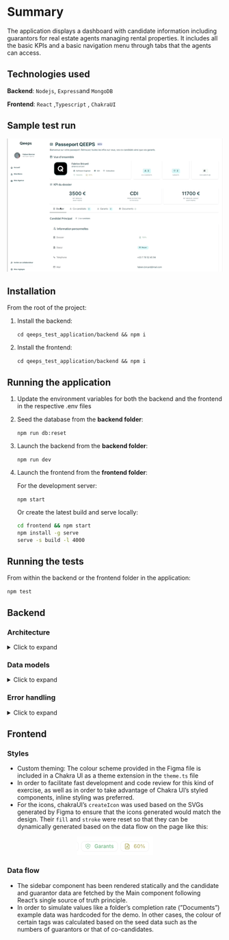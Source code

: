 <p style="text-align: center">

# Summary

The application displays a dashboard with candidate information including guarantors for real estate agents managing rental properties. It includes all the basic KPIs and a basic navigation menu through tabs that the agents can access.

## Technologies used

**Backend**: `Nodejs`, `Express`and `MongoDB`

**Frontend**: `React` ,`Typescript` , `ChakraUI`

## Sample test run

![Fullstack App Test Run](./qeepsfullstack_testrun.gif)

## Installation

From the root of the project:

1. Install the backend:

   `cd qeeps_test_application/backend && npm i`

1. Install the frontend:

   `cd qeeps_test_application/backend && npm i`

## Running the application

1. Update the environment variables for both the backend and the frontend in the respective .env files

1. Seed the database from the **backend folder**:

   `npm run db:reset`

1. Launch the backend from the **backend folder**:

   `npm run dev`

1. Launch the frontend from the **frontend folder**:

   For the development server:

   `npm start`

   Or create the latest build and serve locally:

   ```bash
   cd frontend && npm start
   npm install -g serve
   serve -s build -l 4000
   ```

## Running the tests

From within the backend or the frontend folder in the application:

`npm test`

## Backend

### Architecture

<details>
<summary>Click to expand</summary>

The backend of the application was created with scalability in mind using a modular architecture.

A model agnostic controller allows for additional models to be added, and a seamless scaling up of the routes separated in individual routers grouped in the `router.index.ts` file.

</details>

### Data models

<details>
<summary>Click to expand</summary>

The models were created based on the requirements in the project description and the additional information gathered from the Figma design. Mongoose was used for the creation of the models to ensure strict Schema enforcement required for applications dealing with contracts and financial information. Mongoose was also used for connecting to a remote MongoDB Atlas database.

Candidate model:

```tsx
export const CandidateSchema = new Schema({
  type: { type: String, required: true },
  firstName: { type: String, required: true },
  lastName: { type: String, required: true },
  phoneNumber: { type: String, required: true },
  email: { type: String, required: true, unique: true },
  dateOfBirth: { type: Date, required: true },
  address: { type: String, required: true },
  monthlyJobRevenues: { type: Number, required: true },
  otherRevenues: { type: Number, default: 0 },
  otherRevenuesType: { type: String, default: "" },
  job: { type: String, required: true },
  contractType: { type: String, required: true },
  situation: { type: String, required: true },
  guarantorIds: [{ type: Schema.Types.ObjectId, ref: "Guarantor" }],
  coCandidates: [{ type: String }],
  workingSince: { type: Date },
});
```

Guarantor model:

```tsx
export const GuarantorSchema = new Schema({
  firstName: { type: String, required: true },
  phoneNumber: { type: String, required: true },
  lastName: { type: String, required: true },
  email: { type: String, required: true, unique: true },
  dateOfBirth: { type: Date, required: true },
  address: { type: String, required: true },
  monthlyJobRevenues: { type: Number, required: true },
  otherRevenues: { type: Number, required: true },
  otherRevenuesType: { type: String, required: true },
  job: { type: String, required: true },
  contractType: { type: String, required: true },
  workingSince: { type: Date, required: true },
});
```

Seed data can be found in the seed_data folder within the backend part of the application and the database can be reset by running `npm run db:reset` after updating the mongoDB URI in the .env file.

_Note for further development: Based on my understanding of the business logic a third table “Application” (or Dossier/Candidature) is recommended. It should include relationships between Candidates and Guarantors in relation to a specific rental property since a candidate could be applying to various properties._

</details>

### Error handling

<details>
<summary>Click to expand</summary>

A custom error class extends the base Error class and handles all the error instances.

```tsx
export enum HttpCode {
  OK = 200,
  NO_CONTENT = 204,
  BAD_REQUEST = 400,
  UNAUTHORIZED = 401,
  NOT_FOUND = 404,
  INTERNAL_SERVER_ERROR = 500,
}

interface AppErrorArgs {
  name?: string;
  httpCode: HttpCode;
  description: string;
  isOperational?: boolean;
}

export class ApiError extends Error {
  public readonly name: string;
  public readonly httpCode: HttpCode;
  public readonly isOperational: boolean = true;

  constructor(args: AppErrorArgs) {
    super(args.description);

    Object.setPrototypeOf(this, new.target.prototype);

    this.name = args.name || "Error";
    this.httpCode = args.httpCode;

    if (args.isOperational !== undefined) {
      this.isOperational = args.isOperational;
    }

    Error.captureStackTrace(this);
  }
}
```

In order to avoid repetitive code, a middleware wraps the controller in a try/catch block at every API call.

```tsx
import { ApiError, HttpCode } from "../errors/api.error";
import { Request, Response, NextFunction, request } from "express";

export type Controller = (
  req: Request,
  res: Response,
  next: NextFunction
) => void;

export default (controller: Controller) =>
  (req: Request, res: Response, next: NextFunction) => {
    try {
      controller(req, res, next);
    } catch (err: unknown | Error | ApiError) {
      if (err instanceof Error || err instanceof ApiError) {
        next(
          new ApiError({
            description: err.message,
            httpCode: HttpCode.INTERNAL_SERVER_ERROR,
          })
        );
      } else {
      }
      next(
        new ApiError({
          description: "Something went wrong",
          httpCode: HttpCode.INTERNAL_SERVER_ERROR,
        })
      );
    }
  };
```

</details>

## Frontend

### Styles

- Custom theming:
  The colour scheme provided in the Figma file is included in a Chakra UI as a theme extension in the `theme.ts` file
- In order to facilitate fast development and code review for this kind of exercise, as well as in order to take advantage of Chakra UI’s styled components, inline styling was preferred.
- For the icons, chakraUI’s `createIcon` was used based on the SVGs generated by Figma to ensure that the icons generated would match the design. Their `fill` and `stroke` were reset so that they can be dynamically generated based on the data flow on the page like this:

<p style="text-align: center"><img src="./tags_with_icon.png"></p>

### Data flow

- The sidebar component has been rendered statically and the candidate and guarantor data are fetched by the Main component following React’s single source of truth principle.
- In order to simulate values like a folder’s completion rate (”Documents”) example data was hardcoded for the demo. In other cases, the colour of certain tags was calculated based on the seed data such as the numbers of guarantors or that of co-candidates.

</p>
